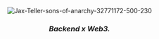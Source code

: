 
<div align="center">
 
![Jax-Teller-sons-of-anarchy-32771172-500-230](https://github.com/RitamSamant/RitamSamant/assets/91908473/24787b58-e913-4101-ac13-bcbf98aded65)

### <em> Backend x Web3. </em>

 <br/>
 </div>


